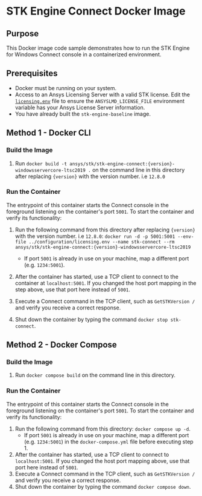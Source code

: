 # STK Engine Connect Docker Image

## Purpose
This Docker image code sample demonstrates how to run the STK Engine for Windows Connect console in a containerized environment.

## Prerequisites
* Docker must be running on your system.
* Access to an Ansys Licensing Server with a valid STK license. Edit the
[`licensing.env`](../configuration/licensing.env) file to ensure the `ANSYSLMD_LICENSE_FILE` environment variable
has your Ansys License Server information.
* You have already built the `stk-engine-baseline` image.

## Method 1 - Docker CLI

### Build the Image
1. Run `docker build -t ansys/stk/stk-engine-connect:{version}-windowsservercore-ltsc2019 .` on the command line in this directory after replacing `{version}` with the version number. i.e `12.8.0`

### Run the Container
The entrypoint of this container starts the Connect console in the foreground listening on the container's port `5001`.
To start the container and verify its functionality:
1. Run the following command from this directory after replacing `{version}` with the version number. i.e `12.8.0`:
`docker run -d -p 5001:5001 --env-file ../configuration/licensing.env --name stk-connect --rm ansys/stk/stk-engine-connect:{version}-windowsservercore-ltsc2019`
    * If port `5001` is already in use on your machine, map a different port (e.g. `1234:5001`).

2. After the container has started, use a TCP client to connect to the container at `localhost:5001`. If you changed the host port mapping in the step above, use that port here instead of `5001`.
3. Execute a Connect command in the TCP client, such as `GetSTKVersion /` and verify you receive a correct response.
4. Shut down the container by typing the command `docker stop stk-connect`.

## Method 2 - Docker Compose

### Build the Image
1. Run `docker compose build` on the command line in this directory.

### Run the Container
The entrypoint of this container starts the Connect console in the foreground listening on the container's port `5001`.
To start the container and verify its functionality:

1. Run the following command from this directory: `docker compose up -d`.
    * If port `5001` is already in use on your machine, map a different port (e.g. `1234:5001`) in the
    `docker-compose.yml` file before executing step 1.
2. After the container has started, use a TCP client to connect to `localhost:5001`. If you changed the host port mapping above, use that port here instead of `5001`.
3. Execute a Connect command in the TCP client, such as `GetSTKVersion /` and verify you receive a correct response.
4. Shut down the container by typing the command `docker compose down`.
